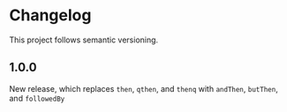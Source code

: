 # Changelog

This project follows semantic versioning.

## 1.0.0

New release, which replaces `then`, `qthen`, and `thenq` with `andThen`, `butThen`, and `followedBy`
